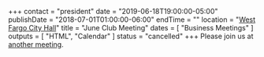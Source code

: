 +++
contact = "president"
date = "2019-06-18T19:00:00-05:00"
publishDate = "2018-07-01T01:00:00-06:00"
endTime = ""
location = "[West Fargo City Hall](/places/west-fargo-city-hall/)"
title = "June Club Meeting"
dates = [ "Business Meetings" ]
outputs = [ "HTML", "Calendar" ]
status = "cancelled"
+++
Please join us at
[another meeting](/dates/business-meetings).
